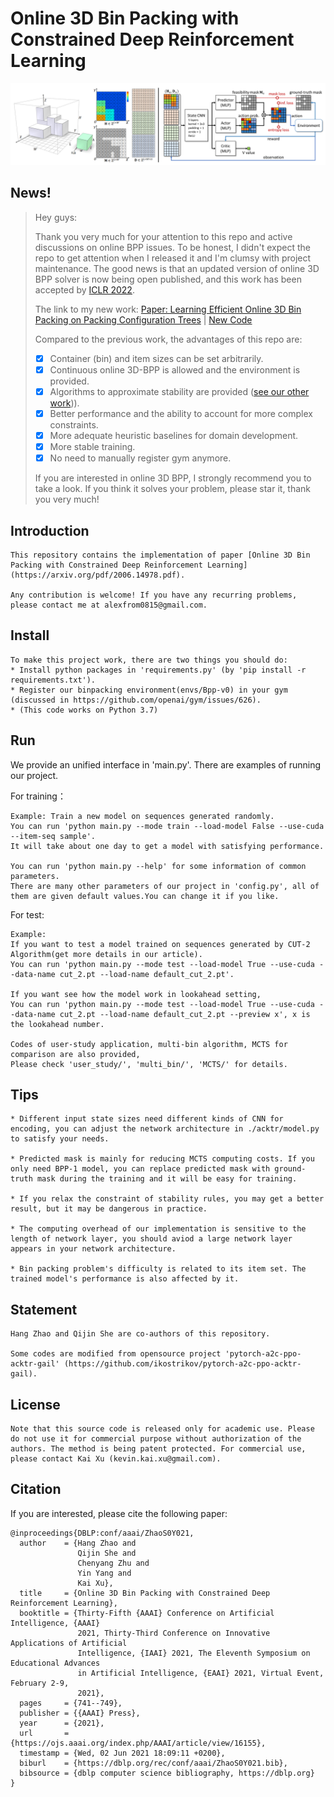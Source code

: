 # Online 3D Bin Packing with Constrained Deep Reinforcement Learning

![teaser](pictures/state_architecture.png)

## News!
> Hey guys:
>
> Thank you very much for your attention to this repo and active discussions on online BPP issues. To be honest, I didn't expect the repo to get attention when I released it and I'm clumsy with project maintenance. The good news is that an updated version of online 3D BPP solver is now being open published, and this work has been accepted by [ICLR 2022](https://iclr.cc/Conferences/2022). 
>
> The link to my new work:  [Paper: Learning Efficient Online 3D Bin Packing on Packing Configuration Trees](https://openreview.net/forum?id=bfuGjlCwAq) |   [New Code](https://github.com/alexfrom0815/Online-3D-BPP-PCT)
>
> Compared to the previous work, the advantages of this repo are:
>- [x] Container (bin) and item sizes can be set arbitrarily.
>- [x] Continuous online 3D-BPP is allowed and the environment is provided.
>- [x] Algorithms to approximate stability are provided ([see our other work](https://arxiv.org/abs/2108.13680v2))). 
>- [x] Better performance and the ability to account for more complex constraints.
>- [x] More adequate heuristic baselines for domain development.
>- [x] More stable training.
>- [x] No need to manually register gym anymore.
>
>If you are interested in online 3D BPP, I strongly recommend you to take a look. If you think it solves your problem, please star it, thank you very much!


## Introduction
```
This repository contains the implementation of paper [Online 3D Bin Packing with Constrained Deep Reinforcement Learning](https://arxiv.org/pdf/2006.14978.pdf).

Any contribution is welcome! If you have any recurring problems, please contact me at alexfrom0815@gmail.com.
```

## Install

```
To make this project work, there are two things you should do:
* Install python packages in 'requirements.py' (by 'pip install -r requirements.txt').
* Register our binpacking environment(envs/Bpp-v0) in your gym (discussed in https://github.com/openai/gym/issues/626).
* (This code works on Python 3.7)
```

## Run
We provide an unified interface in 'main.py'. There are examples of running our project.

For training：
```
Example: Train a new model on sequences generated randomly.
You can run 'python main.py --mode train --load-model False --use-cuda --item-seq sample'.
It will take about one day to get a model with satisfying performance.

You can run 'python main.py --help' for some information of common parameters.
There are many other parameters of our project in 'config.py', all of them are given default values.You can change it if you like.
```

For test:
```
Example:
If you want to test a model trained on sequences generated by CUT-2 Algorithm(get more details in our article).
You can run 'python main.py --mode test --load-model True --use-cuda --data-name cut_2.pt --load-name default_cut_2.pt'.

If you want see how the model work in lookahead setting,
You can run 'python main.py --mode test --load-model True --use-cuda --data-name cut_2.pt --load-name default_cut_2.pt --preview x', x is the lookahead number.

Codes of user-study application, multi-bin algorithm, MCTS for comparison are also provided,
Please check 'user_study/', 'multi_bin/', 'MCTS/' for details.
```

## Tips
```
* Different input state sizes need different kinds of CNN for encoding, you can adjust the network architecture in ./acktr/model.py to satisfy your needs. 

* Predicted mask is mainly for reducing MCTS computing costs. If you only need BPP-1 model, you can replace predicted mask with ground-truth mask during the training and it will be easy for training.

* If you relax the constraint of stability rules, you may get a better result, but it may be dangerous in practice.

* The computing overhead of our implementation is sensitive to the length of network layer, you should aviod a large network layer appears in your network architecture. 

* Bin packing problem's difficulty is related to its item set. The trained model's performance is also affected by it.
```

## Statement
```
Hang Zhao and Qijin She are co-authors of this repository.

Some codes are modified from opensource project 'pytorch-a2c-ppo-acktr-gail' (https://github.com/ikostrikov/pytorch-a2c-ppo-acktr-gail).
```

## License
```
Note that this source code is released only for academic use. Please do not use it for commercial purpose without authorization of the authors. The method is being patent protected. For commercial use, please contact Kai Xu (kevin.kai.xu@gmail.com).
```

## Citation

If you are interested, please cite the following paper:

```shell
@inproceedings{DBLP:conf/aaai/ZhaoS0Y021,
  author    = {Hang Zhao and
               Qijin She and
               Chenyang Zhu and
               Yin Yang and
               Kai Xu},
  title     = {Online 3D Bin Packing with Constrained Deep Reinforcement Learning},
  booktitle = {Thirty-Fifth {AAAI} Conference on Artificial Intelligence, {AAAI}
               2021, Thirty-Third Conference on Innovative Applications of Artificial
               Intelligence, {IAAI} 2021, The Eleventh Symposium on Educational Advances
               in Artificial Intelligence, {EAAI} 2021, Virtual Event, February 2-9,
               2021},
  pages     = {741--749},
  publisher = {{AAAI} Press},
  year      = {2021},
  url       = {https://ojs.aaai.org/index.php/AAAI/article/view/16155},
  timestamp = {Wed, 02 Jun 2021 18:09:11 +0200},
  biburl    = {https://dblp.org/rec/conf/aaai/ZhaoS0Y021.bib},
  bibsource = {dblp computer science bibliography, https://dblp.org}
}
```
